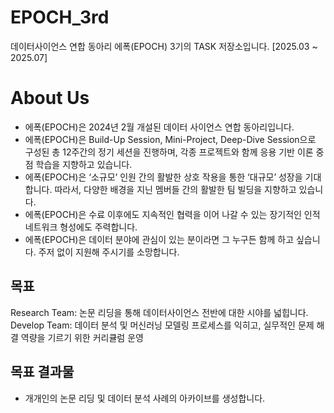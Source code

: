 # EPOCH_3rd
데이터사이언스 연합 동아리 에폭(EPOCH) 3기의 TASK 저장소입니다. [2025.03 ~ 2025.07]
# About Us
- 에폭(EPOCH)은 2024년 2월 개설된 데이터 사이언스 연합 동아리입니다.
- 에폭(EPOCH)은 Build-Up Session, Mini-Project, Deep-Dive Session으로 구성된 총 12주간의 정기 세션을 진행하며, 각종 프로젝트와 함께 응용 기반 이론 중점 학습을 지향하고 있습니다.
- 에폭(EPOCH)은 ‘소규모’ 인원 간의 활발한 상호 작용을 통한 ‘대규모’ 성장을 기대합니다. 따라서, 다양한 배경을 지닌 멤버들 간의 활발한 팀 빌딩을 지향하고 있습니다.
- 에폭(EPOCH)은 수료 이후에도 지속적인 협력을 이어 나갈 수 있는 장기적인 인적 네트워크 형성에도 주력합니다.
- 에폭(EPOCH)은 데이터 분야에 관심이 있는 분이라면 그 누구든 함께 하고 싶습니다. 주저 없이 지원해 주시기를 소망합니다.


## 목표
Research Team: 논문 리딩을 통해 데이터사이언스 전반에 대한 시야를 넓힙니다.
Develop Team: 데이터 분석 및 머신러닝 모델링 프로세스를 익히고, 실무적인 문제 해결 역량을 기르기 위한 커리큘럼 운영

## 목표 결과물
- 개개인의 논문 리딩 및 데이터 분석 사례의 아카이브를 생성합니다.
